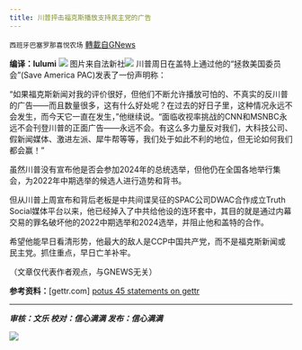 ```yaml
---
title: 川普抨击福克斯播放支持民主党的广告
---
```

`西班牙巴塞罗那喜悦农场` [轉載自GNews](https://gnews.org/zh-hans/1618479/)

**编译：lulumi**
![](https://assets.gnews.org/wp-content/uploads/2021/10/tempsnip66.png) 图片来自法新社![](https://assets.gnews.org/wp-content/uploads/2021/10/tempsnip67.png)
川普周日在盖特上通过他的“拯救美国委员会”(Save America PAC)发表了一份声明称：

“如果福克斯新闻对我的评价很好，但他们不断允许播放可怕的、不真实的反川普的广告——而且数量很多，这有什么好处呢？在过去的好日子里，这种情况永远不会发生，而今天它一直在发生，”他继续说。“面临收视率挑战的CNN和MSNBC永远不会刊登川普的正面广告——永远不会。有这么多力量反对我们，大科技公司、假新闻媒体、激进左派、犀牛帮等等，我们处于如此不利的地位，但无论如何我们都会赢！”

虽然川普没有宣布他是否会参加2024年的总统选举，但他仍在全国各地举行集会，为2022年中期选举的候选人进行造势和背书。

但从川普上周宣布和背后老板是中共间谍吴征的SPAC公司DWAC合作成立Truth Social媒体平台以来，他已经掉入了中共给他设的连环套中，其目的就是通过内幕交易的罪名破坏他的2022中期选举和2024选举，并阻止他和盖特的合作。

希望他能早日看清形势，他最大的敌人是CCP中国共产党，而不是福克斯新闻或民主党。抓住重点，早日亡羊补牢。

（文章仅代表作者观点，与GNEWS无关）

**参考资料：**[gettr.com] [potus 45 statements on gettr](https://www.gettr.com/post/pf3a0kb66b)

* * *

***审核：文乐
校对：信心满满
发布：信心满满***

![](https://assets.gnews.org/wp-content/uploads/2021/10/GNEWS_CH.-1-3-1.jpeg)
